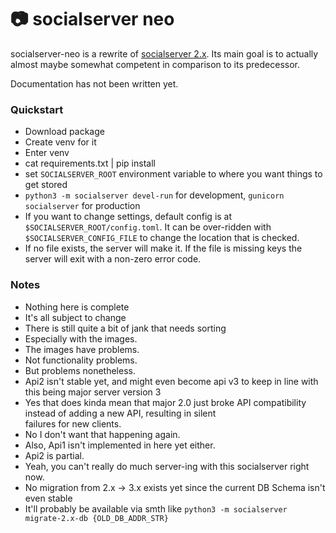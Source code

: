# 📷 socialserver neo

socialserver-neo is a rewrite of [socialserver 2.x](https://www.github.com/niallasher/socialserver). Its main goal is to
actually almost maybe somewhat competent in comparison to its predecessor.

Documentation has not been written yet.

### Quickstart

- Download package
- Create venv for it
- Enter venv
- cat requirements.txt | pip install
- set ```SOCIALSERVER_ROOT``` environment variable to where you want things to get stored
- ```python3 -m socialserver devel-run``` for development, ```gunicorn socialserver``` for production
- If you want to change settings, default config is at ```$SOCIALSERVER_ROOT/config.toml```. It can be over-ridden with
  ```$SOCIALSERVER_CONFIG_FILE``` to change the location that is checked.
- If no file exists, the server will make it. If the file is missing keys the server will exit with a non-zero error 
  code.

### Notes

- Nothing here is complete
- It's all subject to change
- There is still quite a bit of jank that needs sorting
- Especially with the images.
- The images have problems.
- Not functionality problems.
- But problems nonetheless.
- Api2 isn't stable yet, and might even become api v3 to keep in line with this being major server version 3
- Yes that does kinda mean that major 2.0 just broke API compatibility instead of adding a new API, resulting in silent \
 failures for new clients.
- No I don't want that happening again.
- Also, Api1 isn't implemented in here yet either.
- Api2 is partial.
- Yeah, you can't really do much server-ing with this socialserver right now.
- No migration from 2.x -> 3.x exists yet since the current DB Schema isn't even stable
- It'll probably be available via smth like ```python3 -m socialserver migrate-2.x-db {OLD_DB_ADDR_STR}```